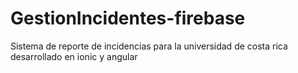 ﻿# GestionIncidentes-firebase
Sistema de reporte de incidencias para la universidad de costa rica 
desarrollado en ionic y angular
